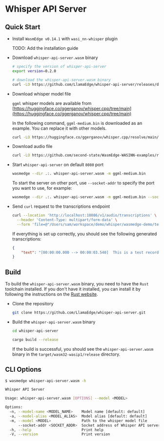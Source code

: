 # Whisper API Server

## Quick Start

- Install `WasmEdge v0.14.1` with `wasi_nn-whisper` plugin

  TODO: Add the installation guide

- Download `whisper-api-server.wasm` binary

  ```bash
  # specify the version of whisper-api-server
  export version=0.2.0

  # download the whisper-api-server.wasm binary
  curl -LO https://github.com/LlamaEdge/whisper-api-server/releases/download/$version/whisper-api-server.wasm
  ```

- Download whisper model file

  `ggml` whisper models are available from [https://huggingface.co/ggerganov/whisper.cpp/tree/main](https://huggingface.co/ggerganov/whisper.cpp/tree/main)

  In the following command, `ggml-medium.bin` is downloaded as an example. You can replace it with other models.

  ```bash
  curl -LO https://huggingface.co/ggerganov/whisper.cpp/resolve/main/ggml-medium.bin
  ```

- Download audio file

  ```bash
  curl -LO https://github.com/second-state/WasmEdge-WASINN-examples/raw/master/whisper-basic/test.wav
  ```

- Start `whisper-api-server` on default `8080` port

  ```bash
  wasmedge --dir .:. whisper-api-server.wasm -m ggml-medium.bin
  ```

  To start the server on other port, use `--socket-addr` to specify the port you want to use, for example:

  ```bash
  wasmedge --dir .:. whisper-api-server.wasm -m ggml-medium.bin --socket-addr 0.0.0.0:10086
  ```

- Send `curl` request to the transcriptions endpoint

  ```bash
  curl --location 'http://localhost:10086/v1/audio/transcriptions' \
    --header 'Content-Type: multipart/form-data' \
    --form 'file=@"/Users/sam/workspace/demo/whisper/wasmedge-demo/test.wav"'
  ```

  If everything is set up correctly, you should see the following generated transcriptions:

  ```json
  {
      "text": "[00:00:00.000 --> 00:00:03.540]  This is a test record for Whisper.cpp"
  }
  ```

## Build

To build the `whisper-api-server.wasm` binary, you need to have the `Rust` toolchain installed. If you don't have it installed, you can install it by following the instructions on the [Rust website](https://www.rust-lang.org/tools/install).

- Clone the repository

  ```bash
  git clone https://github.com/LlamaEdge/whisper-api-server.git
  ```

- Build the `whisper-api-server.wasm` binary

  ```bash
  cd whisper-api-server

  cargo build --release
  ```

  If the build is successful, you should see the `whisper-api-server.wasm` binary in the `target/wasm32-wasip1/release` directory.

## CLI Options

```bash
$ wasmedge whisper-api-server.wasm -h

Whisper API Server

Usage: whisper-api-server.wasm [OPTIONS] --model <MODEL>

Options:
  -n, --model-name <MODEL_NAME>    Model name [default: default]
  -a, --model-alias <MODEL_ALIAS>  Model alias [default: default]
  -m, --model <MODEL>              Path to the whisper model file
      --socket-addr <SOCKET_ADDR>  Socket address of Whisper API server instance [default: 0.0.0.0:8080]
  -h, --help                       Print help
  -V, --version                    Print version
```
